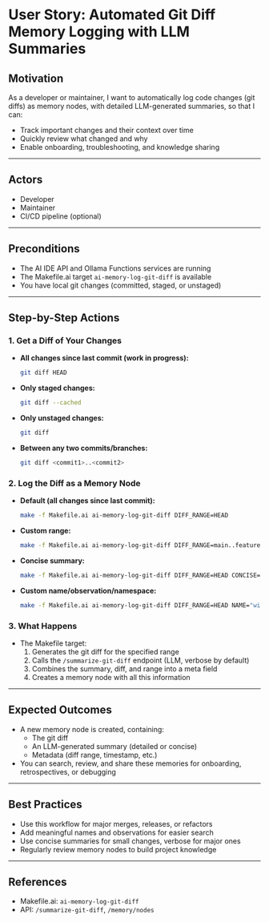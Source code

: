 # User Story: Automated Git Diff Memory Logging with LLM Summaries

## Motivation
As a developer or maintainer, I want to automatically log code changes (git diffs) as memory nodes, with detailed LLM-generated summaries, so that I can:
- Track important changes and their context over time
- Quickly review what changed and why
- Enable onboarding, troubleshooting, and knowledge sharing

---

## Actors
- Developer
- Maintainer
- CI/CD pipeline (optional)

---

## Preconditions
- The AI IDE API and Ollama Functions services are running
- The Makefile.ai target `ai-memory-log-git-diff` is available
- You have local git changes (committed, staged, or unstaged)

---

## Step-by-Step Actions

### 1. Get a Diff of Your Changes
- **All changes since last commit (work in progress):**
  ```bash
  git diff HEAD
  ```
- **Only staged changes:**
  ```bash
  git diff --cached
  ```
- **Only unstaged changes:**
  ```bash
  git diff
  ```
- **Between any two commits/branches:**
  ```bash
  git diff <commit1>..<commit2>
  ```

### 2. Log the Diff as a Memory Node
- **Default (all changes since last commit):**
  ```bash
  make -f Makefile.ai ai-memory-log-git-diff DIFF_RANGE=HEAD
  ```
- **Custom range:**
  ```bash
  make -f Makefile.ai ai-memory-log-git-diff DIFF_RANGE=main..feature-branch
  ```
- **Concise summary:**
  ```bash
  make -f Makefile.ai ai-memory-log-git-diff DIFF_RANGE=HEAD CONCISE=1
  ```
- **Custom name/observation/namespace:**
  ```bash
  make -f Makefile.ai ai-memory-log-git-diff DIFF_RANGE=HEAD NAME="wip-20240520" OBSERVATION="WIP changes before refactor" NAMESPACE="ai-ide-api"
  ```

### 3. What Happens
- The Makefile target:
  1. Generates the git diff for the specified range
  2. Calls the `/summarize-git-diff` endpoint (LLM, verbose by default)
  3. Combines the summary, diff, and range into a meta field
  4. Creates a memory node with all this information

---

## Expected Outcomes
- A new memory node is created, containing:
  - The git diff
  - An LLM-generated summary (detailed or concise)
  - Metadata (diff range, timestamp, etc.)
- You can search, review, and share these memories for onboarding, retrospectives, or debugging

---

## Best Practices
- Use this workflow for major merges, releases, or refactors
- Add meaningful names and observations for easier search
- Use concise summaries for small changes, verbose for major ones
- Regularly review memory nodes to build project knowledge

---

## References
- Makefile.ai: `ai-memory-log-git-diff`
- API: `/summarize-git-diff`, `/memory/nodes` 